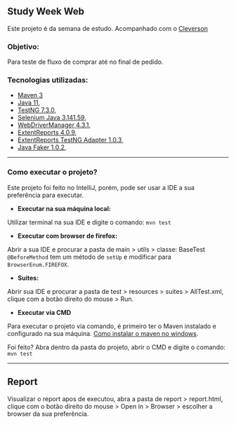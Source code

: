 ## Study Week Web

Este projeto é da semana de estudo. Acompanhado com o [Cleverson](https://github.com/clevsampaio)

### Objetivo: 
Para teste de fluxo de comprar até no final de pedido.


### Tecnologias utilizadas:

- [Maven 3](http://maven.apache.org/download.cgi)
- [Java 11](https://www.oracle.com/java/technologies/javase-jdk11-downloads.html),
- [TestNG 7.3.0](https://mvnrepository.com/artifact/org.testng/testng/7.3.0),
- [Selenium Java 3.141.59](https://mvnrepository.com/artifact/org.seleniumhq.selenium/selenium-java/3.141.59),
- [WebDriverManager 4.3.1](https://mvnrepository.com/artifact/io.github.bonigarcia/webdrivermanager/4.3.1),
- [ExtentReports 4.0.9](https://mvnrepository.com/artifact/com.aventstack/extentreports/4.0.9),
- [ExtentReports TestNG Adapter 1.0.3](https://mvnrepository.com/artifact/com.aventstack/extentreports-testng-adapter/1.0.3),
- [Java Faker 1.0.2](https://mvnrepository.com/artifact/com.github.javafaker/javafaker/1.0.2),
---

### Como executar o projeto?

Este projeto foi feito no IntelliJ, porém, pode ser usar a IDE a sua preferência para executar.

- **Executar na sua máquina local:** 

Utilizar terminal na sua IDE e digite o comando: `mvn test` 

- **Executar com browser de firefox:** 
  
Abrir a sua IDE e procurar a pasta de main > utils > classe: BaseTest `@BeforeMethod` tem um método de `setUp` e modificar para `BrowserEnum.FIREFOX`.

- **Suites:**

Abrir sua IDE e procurar a pasta de test > resources > suites > AllTest.xml, clique com a botão direito do mouse > Run.

- **Executar via CMD**

Para executar o projeto via comando, é primeiro ter o Maven instalado e configurado na sua máquina.
[Como instalar o maven no windows](https://dicasdejava.com.br/como-instalar-o-maven-no-windows/).

Foi feito? Abra dentro da pasta do projeto, abrir o CMD e digite o comando: `mvn test`

---
## Report

Visualizar o report apos de executou, abra a pasta de report > report.html, clique com o botão direito do mouse > Open in > Browser > escolher a browser da sua preferência.
